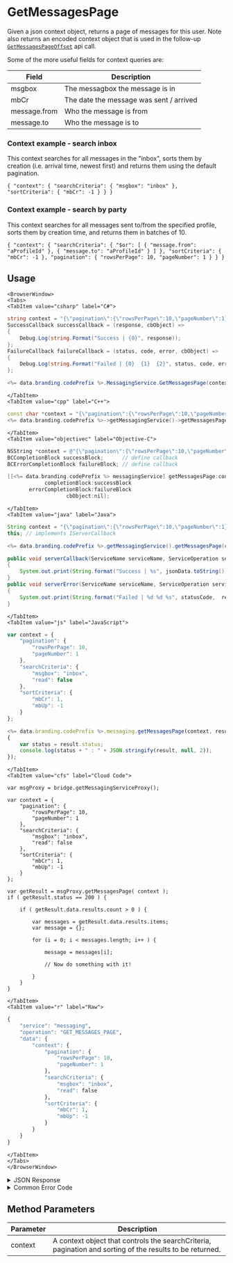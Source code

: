 # GetMessagesPage

Given a json context object, returns a page of messages for this user. Note also returns an encoded context object that is used in the follow-up <code>[GetMessagesPageOffset](/api/capi/messaging/getmessagespageoffset)</code> api call.







Some of the more useful fields for context queries are:

| Field | Description |
| ----- | ----------- |
| msgbox | The messagbox the message is in |
| mbCr | The date the message was sent / arrived |
| message.from | Who the message is from |
| message.to | Who the message is to |

### Context example - search inbox

This context searches for all messages in the "inbox", sorts them by creation (i.e. arrival time, newest first) and returns them using the default pagination.

`{
    "context": {
        "searchCriteria": {
            "msgbox": "inbox"
        },
        "sortCriteria": {
            "mbCr": -1
        }
    }
}`

### Context example - search by party

This context searches for all messages sent to/from the specified profile, sorts them by creation time, and returns them in batches of 10.

`{
    "context": {
        "searchCriteria": {
            "$or": [
               { "message.from": "aProfileId" },
               { "message.to": "aProfileId" }
            ]
        },
        "sortCriteria": {
            "mbCr": -1
        },
        "pagination": {
            "rowsPerPage": 10,
            "pageNumber": 1
        }
    }
}`


<PartialServop service_name="messaging" operation_name="GET_MESSAGES_PAGE" />

## Usage

```mdx-code-block
<BrowserWindow>
<Tabs>
<TabItem value="csharp" label="C#">
```

```csharp
string context = "{\"pagination\":{\"rowsPerPage\":10,\"pageNumber\":1},\"searchCriteria\":{\"msgbox\":\"inbox\",\"read\":false},\"sortCriteria\":{\"mbCr\":1,\"mbUp\":-1}}";
SuccessCallback successCallback = (response, cbObject) =>
{
    Debug.Log(string.Format("Success | {0}", response));
};
FailureCallback failureCallback = (status, code, error, cbObject) =>
{
    Debug.Log(string.Format("Failed | {0}  {1}  {2}", status, code, error));
};

<%= data.branding.codePrefix %>.MessagingService.GetMessagesPage(context, successCallback, failureCallback);
```

```mdx-code-block
</TabItem>
<TabItem value="cpp" label="C++">
```

```cpp
const char *context = "{\"pagination\":{\"rowsPerPage\":10,\"pageNumber\":1},\"searchCriteria\":{\"msgbox\":\"inbox\",\"read\":false},\"sortCriteria\":{\"mbCr\":1,\"mbUp\":-1}}";
<%= data.branding.codePrefix %>->getMessagingService()->getMessagesPage(context, this);
```

```mdx-code-block
</TabItem>
<TabItem value="objectivec" label="Objective-C">
```

```objectivec
NSString *context = @"{\"pagination\":{\"rowsPerPage\":10,\"pageNumber\":1},\"searchCriteria\":{\"msgbox\":\"inbox\",\"read\":false},\"sortCriteria\":{\"mbCr\":1,\"mbUp\":-1}}";
BCCompletionBlock successBlock;      // define callback
BCErrorCompletionBlock failureBlock; // define callback

[[<%= data.branding.codePrefix %> messagingService] getMessagesPage:context
            completionBlock:successBlock
       errorCompletionBlock:failureBlock
                   cbObject:nil];
```

```mdx-code-block
</TabItem>
<TabItem value="java" label="Java">
```

```java
String context = "{\"pagination\":{\"rowsPerPage\":10,\"pageNumber\":1},\"searchCriteria\":{\"msgbox\":\"inbox\",\"read\":false},\"sortCriteria\":{\"mbCr\":1,\"mbUp\":-1}}";
this; // implements IServerCallback

<%= data.branding.codePrefix %>.getMessagingService().getMessagesPage(context, this);

public void serverCallback(ServiceName serviceName, ServiceOperation serviceOperation, JSONObject jsonData)
{
    System.out.print(String.format("Success | %s", jsonData.toString()));
}
public void serverError(ServiceName serviceName, ServiceOperation serviceOperation, int statusCode, int reasonCode, String jsonError)
{
    System.out.print(String.format("Failed | %d %d %s", statusCode,  reasonCode, jsonError.toString()));
}
```

```mdx-code-block
</TabItem>
<TabItem value="js" label="JavaScript">
```

```javascript
var context = {
    "pagination": {
        "rowsPerPage": 10,
        "pageNumber": 1
    },
    "searchCriteria": {
        "msgbox": "inbox",
        "read": false
    },
    "sortCriteria": {
        "mbCr": 1,
        "mbUp": -1
    }
};

<%= data.branding.codePrefix %>.messaging.getMessagesPage(context, result =>
{
	var status = result.status;
	console.log(status + " : " + JSON.stringify(result, null, 2));
});
```

```mdx-code-block
</TabItem>
<TabItem value="cfs" label="Cloud Code">
```

```cfscript
var msgProxy = bridge.getMessagingServiceProxy();

var context = {
    "pagination": {
        "rowsPerPage": 10,
        "pageNumber": 1
    },
    "searchCriteria": {
        "msgbox": "inbox",
        "read": false
    },
    "sortCriteria": {
        "mbCr": 1,
        "mbUp": -1
    }
};

var getResult = msgProxy.getMessagesPage( context );
if ( getResult.status == 200 ) {

    if ( getResult.data.results.count > 0 ) {

        var messages = getResult.data.results.items;
        var message = {};

        for (i = 0; i < messages.length; i++ ) {

            message = messages[i];

            // Now do something with it!

        }
    } 
} 
```

```mdx-code-block
</TabItem>
<TabItem value="r" label="Raw">
```

```r
{
	"service": "messaging",
	"operation": "GET_MESSAGES_PAGE",
	"data": {
		"context": {
			"pagination": {
				"rowsPerPage": 10,
				"pageNumber": 1
			},
			"searchCriteria": {
				"msgbox": "inbox",
				"read": false
			},
			"sortCriteria": {
				"mbCr": 1,
				"mbUp": -1
			}
		}
	}
}
```

```mdx-code-block
</TabItem>
</Tabs>
</BrowserWindow>
```

<details>
<summary>JSON Response</summary>

```json
{
    "status": 200,
    "data": {
        "context": "eyJzZWFyY2hDcml0ZXJpYSI6eyJwcm9maWxlSWQiOiIwMDRhN2QwYy00ZTk2LTQ3NGItOTcyYi03Nzk0ZTBlZWM4ZDUifSwic29ydENyaXRlcmlhIjp7Im1iQ3IiOjEsIm1iVXAiOi0xfSwicGFnaW5hdGlvbiI6eyJyb3dzUGVyUGFnZSI6MTAsInBhZ2VOdW1iZXIiOjF9LCJvcHRpb25zIjpudWxsfQ",
        "results": {
            "count": 2,
            "page": 1,
            "items": [
                {
                    "msgbox": "sent",
                    "msgId": "9bd20345-b274-4d20-912f-fb1c3cb5e458",
                    "mbVer": 1,
                    "mbCr": 1530023195326,
                    "mbUp": 1530023195326,
                    "read": false,
                    "message": {
                        "sentAt": 1530023195324,
                        "to": [
                            "004a7d0c-4e96-474b-972b-7794e0eec8d5"
                        ],
                        "content": {
                            "subject": "Testing",
                            "text": "Test message to me."
                        }
                    },
                    "msVer": 1,
                    "msgCr": 1530023195325,
                    "msgUp": 1530023195325
                },
                {
                    "msgbox": "inbox",
                    "msgId": "9bd20345-b274-4d20-912f-fb1c3cb5e458",
                    "mbVer": 1,
                    "mbCr": 1530023195327,
                    "mbUp": 1530023195327,
                    "read": false,
                    "message": {
                        "sentAt": 1530023195324,
                        "to": [
                            "004a7d0c-4e96-474b-972b-7794e0eec8d5"
                        ],
                        "content": {
                            "subject": "Testing",
                            "text": "Test message to me."
                        }
                    },
                    "msVer": 1,
                    "msgCr": 1530023195325,
                    "msgUp": 1530023195325
                }
            ],
            "moreAfter": false,
            "moreBefore": false
        }
    }
}
```
</details>

<details>
<summary>Common Error Code</summary>

### Status Codes
Code | Name | Description
---- | ---- | -----------
| 40601 | FEATURE_NOT_ENABLED | Messaging feature is not enabled for app.

</details>


## Method Parameters
Parameter | Description                         
--------- | ------------------------------------ 
context | A context object that controls the searchCriteria, pagination and sorting of the results to be returned.


